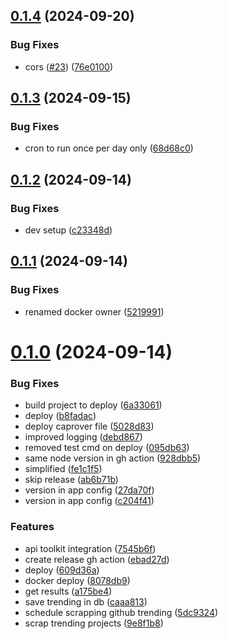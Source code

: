 ## [0.1.4](https://github.com/EddieHubCommunity/github-trending-repos/compare/v0.1.3...v0.1.4) (2024-09-20)


### Bug Fixes

* cors ([#23](https://github.com/EddieHubCommunity/github-trending-repos/issues/23)) ([76e0100](https://github.com/EddieHubCommunity/github-trending-repos/commit/76e01007eca794246fe880ca54a2a871e3578dc7))



## [0.1.3](https://github.com/EddieHubCommunity/github-trending-repos/compare/v0.1.2...v0.1.3) (2024-09-15)


### Bug Fixes

* cron to run once per day only ([68d68c0](https://github.com/EddieHubCommunity/github-trending-repos/commit/68d68c058814ac745d9d733068aec62abd81f4e6))



## [0.1.2](https://github.com/EddieHubCommunity/github-trending-repos/compare/v0.1.1...v0.1.2) (2024-09-14)


### Bug Fixes

* dev setup ([c23348d](https://github.com/EddieHubCommunity/github-trending-repos/commit/c23348d58fea84c6c4d5639768e0245794dbf82a))



## [0.1.1](https://github.com/EddieHubCommunity/github-trending-repos/compare/v0.1.0...v0.1.1) (2024-09-14)


### Bug Fixes

* renamed docker owner ([5219991](https://github.com/EddieHubCommunity/github-trending-repos/commit/5219991afde7cca564766f415998c2655a52de03))



# [0.1.0](https://github.com/EddieHubCommunity/github-trending-repos/compare/9e8f1b888fb6b9e78cd9bc8431c5c2bd13c14aa2...v0.1.0) (2024-09-14)


### Bug Fixes

* build project to deploy ([6a33061](https://github.com/EddieHubCommunity/github-trending-repos/commit/6a3306190a6f64d71556da2aae53a75b4a6326b9))
* deploy ([b8fadac](https://github.com/EddieHubCommunity/github-trending-repos/commit/b8fadacbdeb9e7d15a3d1fd042ca4fa9db805fe8))
* deploy caprover file ([5028d83](https://github.com/EddieHubCommunity/github-trending-repos/commit/5028d83181d7fdbac1f049b5a0962b8c244ee718))
* improved logging ([debd867](https://github.com/EddieHubCommunity/github-trending-repos/commit/debd867df84289482a852fdbd17b5a53c786998e))
* removed test cmd on deploy ([095db63](https://github.com/EddieHubCommunity/github-trending-repos/commit/095db63a720fa747c0f73b82096018e8cfdb095d))
* same node version in gh action ([928dbb5](https://github.com/EddieHubCommunity/github-trending-repos/commit/928dbb53b8ba962ca9dd6cbf43ee3d289b8d5b87))
* simplified ([fe1c1f5](https://github.com/EddieHubCommunity/github-trending-repos/commit/fe1c1f509b745f5562987312bca4c9f9d69ce8e9))
* skip release ([ab6b71b](https://github.com/EddieHubCommunity/github-trending-repos/commit/ab6b71bc9a4ff26cdb1ab4f63d6edd41daa92b9f))
* version in app config ([27da70f](https://github.com/EddieHubCommunity/github-trending-repos/commit/27da70fc1b39ee3cbbb742ea59bb0ca89127af95))
* version in app config ([c204f41](https://github.com/EddieHubCommunity/github-trending-repos/commit/c204f415c4dd641ccbed7ecb4101c0b6d85880e7))


### Features

* api toolkit integration ([7545b6f](https://github.com/EddieHubCommunity/github-trending-repos/commit/7545b6f357b4343210b2a6362d2973be0baec35a))
* create release gh action ([ebad27d](https://github.com/EddieHubCommunity/github-trending-repos/commit/ebad27dd2e6448dd9c56d7794c53953551a659f0))
* deploy ([609d36a](https://github.com/EddieHubCommunity/github-trending-repos/commit/609d36a5108c68fd66df9721b7cd9ded527787ac))
* docker deploy ([8078db9](https://github.com/EddieHubCommunity/github-trending-repos/commit/8078db9ce2e7860727c8603c8fb84d0a1b67ffb6))
* get results ([a175be4](https://github.com/EddieHubCommunity/github-trending-repos/commit/a175be42906573afb744d0c0d168a3458746ab30))
* save trending in db ([caaa813](https://github.com/EddieHubCommunity/github-trending-repos/commit/caaa8136e0b9334e18400ff27ba538980c362a5e))
* schedule scrapping github trending ([5dc9324](https://github.com/EddieHubCommunity/github-trending-repos/commit/5dc93247e4868141eaa0808c9ba4959c505a7990))
* scrap trending projects ([9e8f1b8](https://github.com/EddieHubCommunity/github-trending-repos/commit/9e8f1b888fb6b9e78cd9bc8431c5c2bd13c14aa2))



